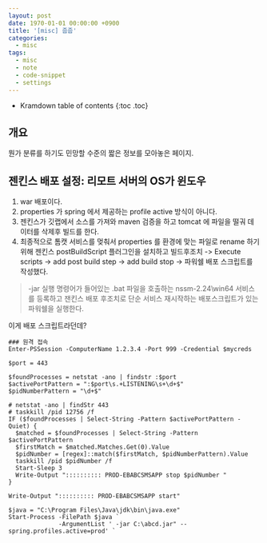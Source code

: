```yaml
---
layout: post
date: 1970-01-01 00:00:00 +0900
title: '[misc] 줍줍'
categories:
  - misc
tags:
  - misc
  - note
  - code-snippet
  - settings
---
```


* Kramdown table of contents
{:toc .toc}

## 개요

뭔가 분류를 하기도 민망할 수준의 짧은 정보를 모아놓은 페이지.

## 젠킨스 배포 설정: 리모트 서버의 OS가 윈도우

1. war 배포이다.
2. properties 가 spring 에서 제공하는 profile active 방식이 아니다. 
3. 젠킨스가 깃랩에서 소스를 가져와 maven 검증을 하고 tomcat 에 파일을 떨궈 데이터를 삭제후 빌드를 한다.
4. 최종적으로 톰캣 서비스를 멎춰서 properties 를 환경에 맞는 파일로 rename 하기위해 
   젠킨스 postBuildScript 플러그인을 설치하고 빌드후조치 -> Execute scripts -> add post build step -> add build stop -> 파워쉘 배포 스크립트를 작성했다.

> -jar 실행 명령어가 들어있는 .bat 파일을 호출하는 nssm-2.24\win64 서비스를 등록하고 잰킨스 배포 후조치로 단순 서비스 재시작하는 배포스크립트가 있는 파워쉘을 실행한다.

이게 배포 스크립트라던데?

```
### 원격 접속
Enter-PSSession -ComputerName 1.2.3.4 -Port 999 -Credential $mycreds

$port = 443

$foundProcesses = netstat -ano | findstr :$port
$activePortPattern = ":$port\s.+LISTENING\s+\d+$"
$pidNumberPattern = "\d+$"

# netstat -ano | findStr 443
# taskkill /pid 12756 /f
IF ($foundProcesses | Select-String -Pattern $activePortPattern -Quiet) {
  $matched = $foundProcesses | Select-String -Pattern $activePortPattern
  $firstMatch = $matched.Matches.Get(0).Value
  $pidNumber = [regex]::match($firstMatch, $pidNumberPattern).Value
  taskkill /pid $pidNumber /f
  Start-Sleep 3
  Write-Output ":::::::::: PROD-EBABCSMSAPP stop $pidNumber "
}

Write-Output ":::::::::: PROD-EBABCSMSAPP start"

$java = "C:\Program Files\Java\jdk\bin\java.exe"
Start-Process -FilePath $java `
              -ArgumentList ' -jar C:\abcd.jar" --spring.profiles.active=prod' `
```
